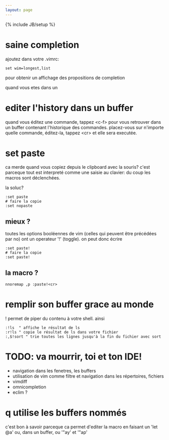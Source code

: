 ```yaml
---
layout: page
---
```

{% include JB/setup %}


# saine completion

ajoutez dans votre .vimrc:

    set wim=longest,list

pour obtenir un affichage des propositions de completion

quand vous etes dans un

# editer l'history dans un buffer

quand vous éditez une commande, tappez &lt;c-f> pour vous retrouver dans un
buffer contenant l'historique des commandes. placez-vous sur n'importe
quelle commande, éditez-la, tappez &lt;cr> et elle sera executée.

# set paste

ca merde quand vous copiez depuis le clipboard avec la souris? c'est parceque
tout est interpreté comme une saisie au clavier: du coup les macros sont
déclenchées.

la soluc? 

    :set paste
    # faire la copie
    :set nopaste

## mieux ? 

toutes les options booléennes de vim (celles qui peuvent être précédées par no)
ont un operateur '!' (toggle). on peut donc écrire

    :set paste!
    # faire la copie
    :set paste!

## la macro ? 

    nnoremap ,p :paste!<cr>

# remplir son buffer grace au monde

! permet de piper du contenu à votre shell. ainsi 

    :!ls  " affiche le résultat de ls
    :r!ls " copie le résultat de ls dans votre fichier 
    :,$!sort " trie toutes les lignes jusqu'à la fin du fichier avec sort

# TODO: va mourrir, toi et ton IDE! 

* navigation dans les fenetres, les buffers
* utilisation de vim comme filtre et navigation dans les répertoires, fichiers
* vimdiff
* omnicompletion
* eclim ? 

# q utilise les buffers nommés

c'est bon à savoir parceque ca permet d'editer la macro en faisant un 'let @a'
ou, dans un buffer, ou '"ay' et '"ap'


